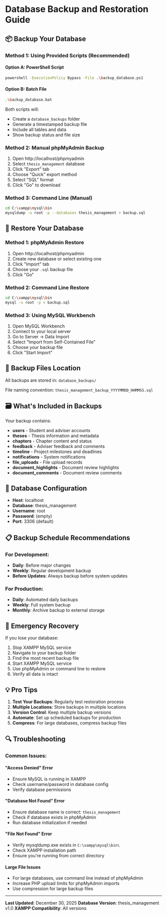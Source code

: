 # Database Backup and Restoration Guide

## 📦 Backup Your Database

### Method 1: Using Provided Scripts (Recommended)

#### Option A: PowerShell Script
```bash
powershell -ExecutionPolicy Bypass -File .\backup_database.ps1
```

#### Option B: Batch File
```bash
.\backup_database.bat
```

Both scripts will:
- Create a `database_backups` folder
- Generate a timestamped backup file
- Include all tables and data
- Show backup status and file size

### Method 2: Manual phpMyAdmin Backup

1. Open http://localhost/phpmyadmin
2. Select `thesis_management` database
3. Click "Export" tab
4. Choose "Quick" export method
5. Select "SQL" format
6. Click "Go" to download

### Method 3: Command Line (Manual)

```bash
cd C:\xampp\mysql\bin
mysqldump -u root -p --databases thesis_management > backup.sql
```

## 🔄 Restore Your Database

### Method 1: phpMyAdmin Restore

1. Open http://localhost/phpmyadmin
2. Create new database or select existing one
3. Click "Import" tab
4. Choose your `.sql` backup file
5. Click "Go"

### Method 2: Command Line Restore

```bash
cd C:\xampp\mysql\bin
mysql -u root -p < backup.sql
```

### Method 3: Using MySQL Workbench

1. Open MySQL Workbench
2. Connect to your local server
3. Go to Server → Data Import
4. Select "Import from Self-Contained File"
5. Choose your backup file
6. Click "Start Import"

## 📁 Backup Files Location

All backups are stored in: `database_backups/`

File naming convention: `thesis_management_backup_YYYYMMDD_HHMMSS.sql`

## 🗃️ What's Included in Backups

Your backup contains:
- **users** - Student and adviser accounts
- **theses** - Thesis information and metadata
- **chapters** - Chapter content and status
- **feedback** - Adviser feedback and comments
- **timeline** - Project milestones and deadlines
- **notifications** - System notifications
- **file_uploads** - File upload records
- **document_highlights** - Document review highlights
- **document_comments** - Document review comments

## 🔧 Database Configuration

- **Host**: localhost
- **Database**: thesis_management
- **Username**: root
- **Password**: (empty)
- **Port**: 3306 (default)

## 📋 Backup Schedule Recommendations

### For Development:
- **Daily**: Before major changes
- **Weekly**: Regular development backup
- **Before Updates**: Always backup before system updates

### For Production:
- **Daily**: Automated daily backups
- **Weekly**: Full system backup
- **Monthly**: Archive backup to external storage

## 🚨 Emergency Recovery

If you lose your database:

1. Stop XAMPP MySQL service
2. Navigate to your backup folder
3. Find the most recent backup file
4. Start XAMPP MySQL service
5. Use phpMyAdmin or command line to restore
6. Verify all data is intact

## 💡 Pro Tips

1. **Test Your Backups**: Regularly test restoration process
2. **Multiple Locations**: Store backups in multiple locations
3. **Version Control**: Keep multiple backup versions
4. **Automate**: Set up scheduled backups for production
5. **Compress**: For large databases, compress backup files

## 🔍 Troubleshooting

### Common Issues:

#### "Access Denied" Error
- Ensure MySQL is running in XAMPP
- Check username/password in database config
- Verify database permissions

#### "Database Not Found" Error
- Ensure database name is correct: `thesis_management`
- Check if database exists in phpMyAdmin
- Run database initialization if needed

#### "File Not Found" Error
- Verify mysqldump.exe exists in `C:\xampp\mysql\bin\`
- Check XAMPP installation path
- Ensure you're running from correct directory

#### Large File Issues
- For large databases, use command line instead of phpMyAdmin
- Increase PHP upload limits for phpMyAdmin imports
- Use compression for large backup files

---

**Last Updated**: December 30, 2025
**Database Version**: thesis_management v1.0
**XAMPP Compatibility**: All versions 
